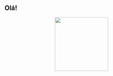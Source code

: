 ## Olá! 

<div align="center">
<!--   <img height="175em" src="https://github-readme-stats.vercel.app/api/?username=joaopedroluz57&theme=vision-friendly-dark&show_icons=true"/> -->

  <img height="175em" src="https://github-readme-stats.vercel.app/api/top-langs/?username=joaopedroluz57&theme=vision-friendly-dark&show_icons=true&layout=compact&langs_count=7"/> 
</div>
  
